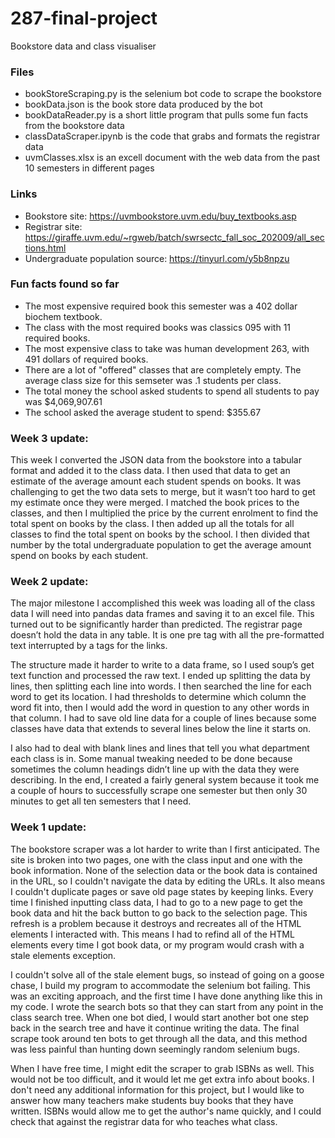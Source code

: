 # 287-final-project
Bookstore data and class visualiser

### Files
- bookStoreScraping.py is the selenium bot code to scrape the bookstore
- bookData.json is the book store data produced by the bot
- bookDataReader.py is a short little program that pulls some fun facts from the bookstore data
- classDataScraper.ipynb is the code that grabs and formats the registrar data
- uvmClasses.xlsx is an excell document with the web data from the past 10 semesters in different pages

### Links
- Bookstore site: https://uvmbookstore.uvm.edu/buy_textbooks.asp
- Registrar site: https://giraffe.uvm.edu/~rgweb/batch/swrsectc_fall_soc_202009/all_sections.html
- Undergraduate population source: https://tinyurl.com/y5b8npzu

### Fun facts found so far
- The most expensive required book this semester was a 402 dollar biochem textbook. 
- The class with the most required books was classics 095 with 11 required books. 
- The most expensive class to take was human development 263, with 491 dollars of required books.
- There are a lot of "offered" classes that are completely empty. The average class size for this semseter was .1 students per class. 
- The total money the school asked students to spend all students to pay was $4,069,907.61 
- The school asked the average student to spend: $355.67

### Week 3 update:

This week I converted the JSON data from the bookstore into a tabular format and added it to the class data. I then used that data to get an estimate of the average amount each student spends on books. It was challenging to get the two data sets to merge, but it wasn’t too hard to get my estimate once they were merged. 
I matched the book prices to the classes, and then I multiplied the price by the current enrolment to find the total spent on books by the class. I then added up all the totals for all classes to find the total spent on books by the school. I then divided that number by the total undergraduate population to get the average amount spend on books by each student. 


### Week 2 update:

The major milestone I accomplished this week was loading all of the class data I will need into pandas data frames and saving it to an excel file. This turned out to be significantly harder than predicted. The registrar page doesn’t hold the data in any table. It is one pre tag with all the pre-formatted text interrupted by a tags for the links.

The structure made it harder to write to a data frame, so I used soup’s get text function and processed the raw text. I ended up splitting the data by lines, then splitting each line into words. I then searched the line for each word to get its location. I had thresholds to determine which column the word fit into, then I would add the word in question to any other words in that column. I had to save old line data for a couple of lines because some classes have data that extends to several lines below the line it starts on.

I also had to deal with blank lines and lines that tell you what department each class is in. Some manual tweaking needed to be done because sometimes the column headings didn’t line up with the data they were describing. In the end, I created a fairly general system because it took me a couple of hours to successfully scrape one semester but then only 30 minutes to get all ten semesters that I need.


### Week 1 update:

The bookstore scraper was a lot harder to write than I first anticipated. The site is broken into two pages, one with the class input and one with the book information. None of the selection data or the book data is contained in the URL, so I couldn't navigate the data by editing the URLs. It also means I couldn't duplicate pages or save old page states by keeping links. Every time I finished inputting class data, I had to go to a new page to get the book data and hit the back button to go back to the selection page. This refresh is a problem because it destroys and recreates all of the HTML elements I interacted with. This means I had to refind all of the HTML elements every time I got book data, or my program would crash with a stale elements exception.

I couldn't solve all of the stale element bugs, so instead of going on a goose chase, I build my program to accommodate the selenium bot failing. This was an exciting approach, and the first time I have done anything like this in my code. I wrote the search bots so that they can start from any point in the class search tree. When one bot died, I would start another bot one step back in the search tree and have it continue writing the data. The final scrape took around ten bots to get through all the data, and this method was less painful than hunting down seemingly random selenium bugs.

When I have free time, I might edit the scraper to grab ISBNs as well. This would not be too difficult, and it would let me get extra info about books. I don't need any additional information for this project, but I would like to answer how many teachers make students buy books that they have written. ISBNs would allow me to get the author's name quickly, and I could check that against the registrar data for who teaches what class.
